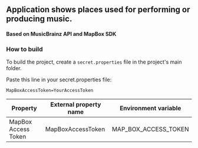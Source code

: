 ## **Application shows places used for performing or producing music.**
#### Based on MusicBrainz API and MapBox SDK

### How to build

To build the project, create a `secret.properties` file in the project's main folder.

Paste this line in your secret.properties file:

`MapBoxAccessToken=YourAccessToken`

| Property             | External property name | Environment variable |
|----------------------|------------------------|----------------------|
| MapBox Access Token  | MapBoxAccessToken      | MAP_BOX_ACCESS_TOKEN |
